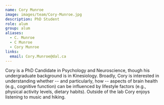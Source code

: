 ```yaml
---
name: Cory Munroe
image: images/team/Cory-Munroe.jpg
description: PhD Student
role: alum
group: alum
aliases:
  - C. Munroe
  - C Munroe
  - Cory Munroe
links:
  email: Cory.Munroe@dal.ca
---
```


Cory is a PhD Candidate in Psychology and Neuroscience, though his undergraduate background is in Kinesiology. Broadly, Cory is interested in understanding whether -- and particularly, how -- aspects of brain health (e.g., cognitive function) can be influenced by lifestyle factors (e.g., physical activity levels, dietary habits). Outside of the lab Cory enjoys listening to music and hiking.